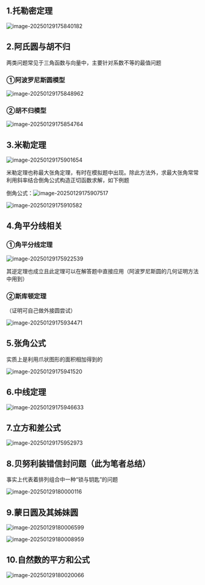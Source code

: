 ## 1.托勒密定理

![image-20250129175840182](其它定理公式.assets/image-20250129175840182.png)



## 2.阿氏圆与胡不归

两类问题常见于三角函数与向量中，主要针对系数不等的最值问题

### ①阿波罗尼斯圆模型

![image-20250129175848962](其它定理公式.assets/image-20250129175848962.png)

### ②胡不归模型

![image-20250129175854764](其它定理公式.assets/image-20250129175854764.png)

## 3.米勒定理

![image-20250129175901654](其它定理公式.assets/image-20250129175901654.png)

米勒定理也称最大张角定理，有时在模拟题中出现。除此方法外，求最大张角常常利用斜率结合倒角公式构造正切函数求解，如下例题

倒角公式：![image-20250129175907517](其它定理公式.assets/image-20250129175907517.png)

![image-20250129175910582](其它定理公式.assets/image-20250129175910582.png)



## 4.角平分线相关

### ①角平分线定理

![image-20250129175922539](其它定理公式.assets/image-20250129175922539.png)

其逆定理也成立且此定理可以在解答题中直接应用（阿波罗尼斯圆的几何证明方法中用到）

### ②斯库顿定理

（证明可自己做外接圆尝试）

![image-20250129175934471](其它定理公式.assets/image-20250129175934471.png)



## 5.张角公式

实质上是利用爪状图形的面积相加得到的

![image-20250129175941520](其它定理公式.assets/image-20250129175941520.png)



## 6.中线定理

![image-20250129175946633](其它定理公式.assets/image-20250129175946633.png)



## 7.立方和差公式

![image-20250129175952973](其它定理公式.assets/image-20250129175952973.png)



## 8.贝努利装错信封问题（此为笔者总结）

事实上代表着排列组合中一种“锁与钥匙”的问题

![image-20250129180000116](其它定理公式.assets/image-20250129180000116.png)



## 9.蒙日圆及其姊妹圆

![image-20250129180006599](其它定理公式.assets/image-20250129180006599.png)

![image-20250129180008959](其它定理公式.assets/image-20250129180008959.png)



## 10.自然数的平方和公式

![image-20250129180020066](其它定理公式.assets/image-20250129180020066.png)